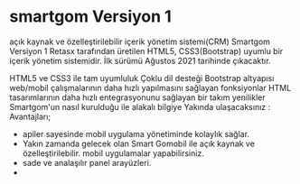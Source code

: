 # smartgom Versiyon 1
açık kaynak ve özelleştirilebilir içerik yönetim sistemi(CRM) Smartgom Versiyon 1 Retasx tarafından üretilen HTML5, CSS3(Bootstrap) uyumlu bir içerik yönetim sistemidir. İlk sürümü Ağustos 2021 tarihinde çıkacaktır.

HTML5 ve CSS3 ile tam uyumluluk Çoklu dil desteği Bootstrap altyapısı web/mobil çalışmalarının daha hızlı yapılmasını sağlayan fonksiyonlar HTML tasarımlarının daha hızlı entegrasyonunu sağlayan bir takım yenilikler
Smartgom'un nasıl kurulduğu ile alakalı bilgiye Yakında ulaşacaksınız :
Avantajları;
* apiler sayesinde mobil uygulama yönetiminde kolaylık sağlar.
* Yakın zamanda gelecek olan Smart Gomobil ile açık kaynak ve özelleştirilebilir. mobil uygulamalar yapabilirsiniz.
* sade ve analaşılır panel arayüzleri.
*  
